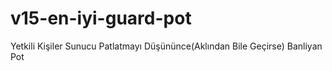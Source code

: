 # v15-en-iyi-guard-pot
Yetkili Kişiler Sunucu Patlatmayı Düşününce(Aklından Bile Geçirse) Banliyan Pot 
